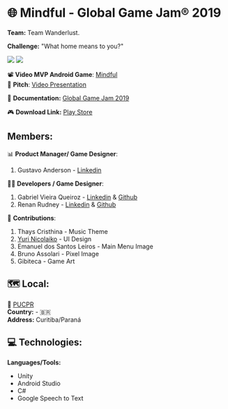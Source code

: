 # 🌐 Mindful - Global Game Jam® 2019

**Team:** Team Wanderlust.

**Challenge:**  "What home means to you?"


![](https://github.com/xTheMay/mindful/blob/master/Preview/50763241_2267613759923514_1866431905956626432_n.png)
![](https://github.com/xTheMay/mindful/blob/master/Preview/ui.jpeg)

📽️ **Video MVP Android Game**:
[Mindful](https://www.youtube.com/watch?v=OjAXfK549Io)  
🎤 **Pitch**:
[Video Presentation](https://www.youtube.com/watch?v=hO9ojuve4Ec&feature=youtu.be)

📜 **Documentation:** [Global Game Jam 2019](https://globalgamejam.org/2019/games/mindful)

🎮 **Download Link:** [Play Store](https://play.google.com/store/apps/details?id=com.Otala.Mindful)

## Members:

📊 **Product Manager/ Game Designer**:

1. Gustavo Anderson - [Linkedin](https://www.linkedin.com/in/gustavo-anderson-28a06bb3/)


👨‍💻 **Developers / Game Designer**:

1. Gabriel Vieira Queiroz - [Linkedin](https://www.linkedin.com/in/gabriel-vieira-queiroz/) & [Github](https://github.com/Gvieirabriel)
2. Renan Rudney - [Linkedin](https://www.linkedin.com/in/renanrudney/) & [Github](https://github.com/xTheMay)

🎨 **Contributions**:

1. Thays Cristhina - Music Theme
2. [Yuri Nicolaiko](https://www.linkedin.com/in/yurinicolaiko/) - UI Design
3. Emanuel dos Santos Leiros - Main Menu Image
4. Bruno Assolari - Pixel Image
5. Gibiteca - Game Art

## 🗺️ **Local**:
🏬 [PUCPR](https://www.pucpr.br)  
**Country:** - 🇧🇷  
**Address:** Curitiba/Paraná

## 💻 Technologies:

**Languages/Tools:**

- Unity
- Android Studio
- C#
- Google Speech to Text

